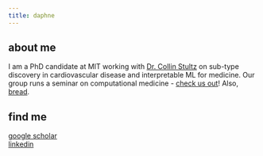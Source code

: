 ```yaml
---
title: daphne
---
```


## about me
I am a PhD candidate at MIT working with [Dr. Collin Stultz](http://imes.mit.edu/people/faculty/stultz-collin/) on sub-type discovery in cardiovascular disease and interpretable ML for medicine. Our group runs a seminar on computational medicine - [check us out](mit-ccrg.github.io)! Also, [bread](./bread.html).

## find me
[google scholar](https://scholar.google.com/citations?user=Y47sEn8AAAAJ&hl=en)  
[linkedin](https://www.linkedin.com/in/dschles/)